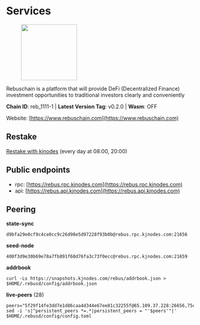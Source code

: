 # Services

<figure><img src="https://raw.githubusercontent.com/kj89/testnet_manuals/main/pingpub/logos/rebus.png" width="150" alt=""><figcaption></figcaption></figure>

Rebuschain is a platform that will provide DeFi (Decentralized Finance)  investment opportunities to traditional investors clearly and conveniently

**Chain ID**: reb_1111-1 | **Latest Version Tag**: v0.2.0 | **Wasm**: OFF

Website: [https://www.rebuschain.com](https://www.rebuschain.com)

## Restake

[Restake with kjnodes](https://restake.app/rebus/rebusvaloper1vndzy8y55ylgpmmsc34uy8rm6kqlml6ffs9lrv) (every day at 08:00, 20:00)
## Public endpoints

* rpc: [https://rebus.rpc.kjnodes.com](https://rebus.rpc.kjnodes.com)
* api: [https://rebus.api.kjnodes.com](https://rebus.api.kjnodes.com)

## Peering

**state-sync**

```
d9bfa29e0cf9c4ce0cc9c26d98e5d97228f93b0b@rebus.rpc.kjnodes.com:21656
```

**seed-node**

```
400f3d9e30b69e78a7fb891f60d76fa3c73f0ecc@rebus.rpc.kjnodes.com:21659
```

**addrbook**
```
curl -Ls https://snapshots.kjnodes.com/rebus/addrbook.json > $HOME/.rebusd/config/addrbook.json
```

**live-peers** (28)
```
peers="5f29f14fe3dd7e1d86caa4d344e67ee81c32255f@65.109.37.228:26656,75c5365e8da9a4caa908a195ffa3fdc1e6432019@65.108.232.248:26756,ad116a3f497ebb37ac14226c22a1483237a224ac@65.108.229.102:23656,408206e3aab058d1dc09697566e3dadfaa3760ea@135.181.5.47:20106,1f7c31506f465c5f5536862074e98fc7a6043d4c@65.108.13.212:26656,b5bf2242c981371224e5e9e89d6c265d554c8989@65.21.202.154:21656,3a3e7123b9ae814b8d8517b6635d21b9ae45bf25@195.3.222.148:26656,c126eed9cfede7802d78f570fec8175835309a73@141.95.127.146:26656,b570827e4397512e077028ea7121d3e19eb25bab@85.10.200.221:26656,7ee74ea68e350fc5214657255cba5e339bb30c2a@138.201.127.91:26674,ab6a4ae2857ac05fa8f45b03871fa3945193fc61@46.4.81.204:35656,e6e888332d1930e24daecbe587500de6360f41cb@65.108.104.253:26656,5c2018214fcfde67ec390702539f295165f12a3a@86.48.2.20:26656,69e27ab9b46350654805df3ea8d9ac2f00af4e4c@38.242.244.85:26656,d6c891779edb84d91aa7dd043dcc819c11bf6895@185.245.183.106:26656,0fedf7695d9e2721663c1d573d6d81a14c21533e@65.21.90.137:12856,b1b08fe470551dca6d6631fb1bfabb814f6c1aec@54.37.129.164:54556,d9bfa29e0cf9c4ce0cc9c26d98e5d97228f93b0b@144.76.163.233:21656,34e3178b6e0f25451fd690c15fc199d5a9bdfb9b@15.204.197.11:26656,f0d73a4976e64643ffc6d3fc335725902b795491@162.248.225.244:26656,186209f02d238b48dcc7997cca3e6c6855aa91aa@20.112.73.169:26656,641b33b0e909630868133820605edf2b4ba4969a@65.109.49.109:26656,a3d975c913570ad217d9a3de01a8616ad5ce20f8@142.132.128.137:26656,f97a11f283cd5f11bf1fe73d8b2012b711d61ce9@38.242.205.80:21656,eeca453e3a1cf670c78e2255b8f0bd5a9443c30b@65.108.225.71:26656,5f4b34cf261bb4f2c14b8a707ed6cdbbee75d500@154.53.60.246:26656,6ac55af662061d3669d7c70961a8fd87ba2f2075@65.108.200.142:26696,6d8c83cc702365363b829a14efdd414401da369b@23.88.69.167:27565"
sed -i 's|^persistent_peers *=.*|persistent_peers = "'$peers'"|' $HOME/.rebusd/config/config.toml
```
